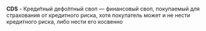 **CDS** - Креди́тный дефо́лтный своп — финансовый своп,
 покупаемый для страхования от кредитного риска,
  хотя покупатель может и не нести кредитного риска,
   либо нести его косвенно

